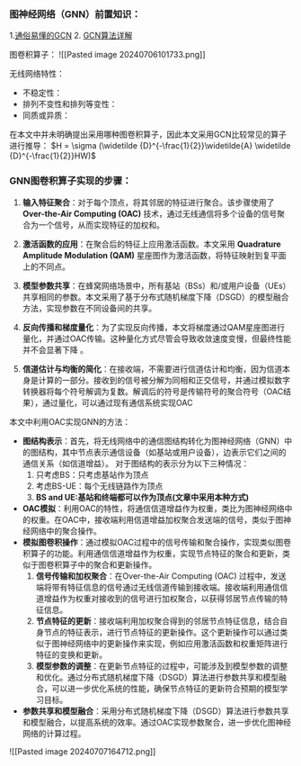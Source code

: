 ### 图神经网络（GNN）前置知识：
 1.[通俗易懂的GCN]([GCN-图卷积神经网络算法讲解（通俗版）-CSDN博客](https://blog.csdn.net/weixin_50706330/article/details/127468165?ops_request_misc=%257B%2522request%255Fid%2522%253A%2522172023056716800213028640%2522%252C%2522scm%2522%253A%252220140713.130102334..%2522%257D&request_id=172023056716800213028640&biz_id=0&utm_medium=distribute.pc_search_result.none-task-blog-2~all~top_click~default-4-127468165-null-null.142^v100^pc_search_result_base2&utm_term=gcn&spm=1018.2226.3001.4187))
2. [GCN算法详解]([GCN-图卷积神经网络算法讲解（通俗版）-CSDN博客](https://blog.csdn.net/weixin_50706330/article/details/127468165?ops_request_misc=%257B%2522request%255Fid%2522%253A%2522172023056716800213028640%2522%252C%2522scm%2522%253A%252220140713.130102334..%2522%257D&request_id=172023056716800213028640&biz_id=0&utm_medium=distribute.pc_search_result.none-task-blog-2~all~top_click~default-4-127468165-null-null.142^v100^pc_search_result_base2&utm_term=gcn&spm=1018.2226.3001.4187))

图卷积算子：
![[Pasted image 20240706101733.png]]

无线网络特性：
+ 不稳定性：
+ 排列不变性和排列等变性：
+ 同质或异质：

在本文中并未明确提出采用哪种图卷积算子，因此本文采用GCN比较常见的算子进行推导：
$H = \sigma (\widetilde {D}^{-\frac{1}{2}}\widetilde{A} \widetilde {D}^{-\frac{1}{2}}HW)$

### GNN图卷积算子实现的步骤：

1. **输入特征聚合**：对于每个顶点，将其邻居的特征进行聚合。该步骤使用了 **Over-the-Air Computing (OAC)** 技术，通过无线通信将多个设备的信号聚合为一个信号，从而实现特征的加权和。

2. **激活函数的应用**：在聚合后的特征上应用激活函数。本文采用 **Quadrature Amplitude Modulation (QAM)** 星座图作为激活函数，将特征映射到复平面上的不同点。

3. **模型参数共享**：在蜂窝网络场景中，所有基站（BSs）和/或用户设备（UEs）共享相同的参数。本文采用了基于分布式随机梯度下降（DSGD）的模型融合方法，实现参数在不同设备间的共享。

4. **反向传播和梯度量化**：为了实现反向传播，本文将梯度通过QAM星座图进行量化，并通过OAC传输。这种量化方式尽管会导致收敛速度变慢，但最终性能并不会显著下降 。

5. **信道估计与均衡的简化**：在接收端，不需要进行信道估计和均衡，因为信道本身是计算的一部分。接收到的信号被分解为同相和正交信号，并通过模拟数字转换器将每个符号解调为复数。解调后的符号是传输符号的聚合符号（OAC结果），通过量化，可以通过现有通信系统实现OAC 

本文中利用OAC实现GNN的方法：
+  **图结构表示**：首先，将无线网络中的通信图结构转化为图神经网络（GNN）中的图结构，其中节点表示通信设备（如基站或用户设备），边表示它们之间的通信关系（如信道增益）。
	对于图结构的表示分为以下三种情况：
	1. 只考虑BS：只考虑基站作为顶点
	2. 考虑BS-UE：每个无线链路作为顶点
	3. **BS and UE:基站和终端都可以作为顶点(文章中采用本种方式)**
+  **OAC模拟**：利用OAC的特性，将通信信道增益作为权重，类比为图神经网络中的权重。在OAC中，接收端利用信道增益加权聚合发送端的信号，类似于图神经网络中的聚合操作。
+  **模拟图卷积操作**：通过模拟OAC过程中的信号传输和聚合操作，实现类似图卷积算子的功能。利用通信信道增益作为权重，实现节点特征的聚合和更新，类似于图卷积算子中的聚合和更新操作。
	1.  **信号传输和加权聚合**：在Over-the-Air Computing (OAC) 过程中，发送端将带有特征信息的信号通过无线信道传输到接收端。接收端利用通信信道增益作为权重对接收到的信号进行加权聚合，以获得邻居节点传输的特征信息。
	2. **节点特征的更新**：接收端利用加权聚合得到的邻居节点特征信息，结合自身节点的特征表示，进行节点特征的更新操作。这个更新操作可以通过类似于图神经网络中的更新操作来实现，例如应用激活函数和权重矩阵进行特征的变换和更新。
	3. **模型参数的调整**：在更新节点特征的过程中，可能涉及到模型参数的调整和优化。通过分布式随机梯度下降（DSGD）算法进行参数共享和模型融合，可以进一步优化系统的性能，确保节点特征的更新符合预期的模型学习目标。
+  **参数共享和模型融合**：采用分布式随机梯度下降（DSGD）算法进行参数共享和模型融合，以提高系统的效率。通过OAC实现参数聚合，进一步优化图神经网络的计算过程。



![[Pasted image 20240707164712.png]]
